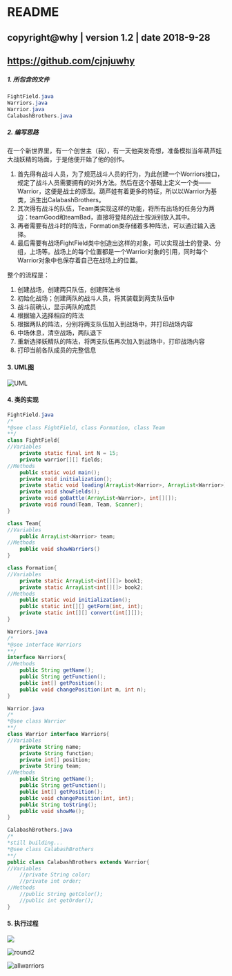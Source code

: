 # README

## copyright@why | version 1.2 | date 2018-9-28 

## https://github.com/cjnjuwhy

##### 1. 所包含的文件

```java
FightField.java
Warriors.java
Warrior.java
CalabashBrothers.java
```

##### 2. 编写思路

在一个新世界里，有一个创世主（我），有一天他突发奇想，准备模拟当年葫芦娃大战妖精的场面，于是他便开始了他的创作。

1. 首先得有战斗人员，为了规范战斗人员的行为，为此创建一个Worriors接口，规定了战斗人员需要拥有的对外方法。然后在这个基础上定义一个类——Warrior，这便是战士的原型。葫芦娃有着更多的特征，所以以Warrior为基类，派生出CalabashBrothers。
2. 其次得有战斗的队伍，Team类实现这样的功能，将所有出场的任务分为两边：teamGood和teamBad，直接将登陆的战士按派别放入其中。
3. 再者需要有战斗时的阵法，Formation类存储着多种阵法，可以通过输入选择。
4. 最后需要有战场FightField类中创造出这样的对象，可以实现战士的登录、分组，上场等。战场上的每个位置都是一个Warrior对象的引用，同时每个Warrior对象中也保存着自己在战场上的位置。

整个的流程是：

1. 创建战场，创建两只队伍，创建阵法书
2. 初始化战场；创建两队的战斗人员，将其装载到两支队伍中
3. 战斗前确认，显示两队的成员
4. 根据输入选择相应的阵法
5. 根据两队的阵法，分别将两支队伍加入到战场中，并打印战场内容
6. 中场休息，清空战场，两队退下
7. 重新选择妖精队的阵法，将两支队伍再次加入到战场中，打印战场内容
8. 打印当前各队成员的完整信息

#### 3. UML图

![UML](https://github.com/cjnjuwhy/java-2018f-homework/blob/master/20180925/%E7%8E%8B%E7%8E%AF%E5%AE%87-151271022/pic/UML.png)



#### 4. 类的实现

```java
FightField.java
/*
*@see class FightField, class Formation, class Team
**/
class FightField{
//Variables
	private static final int N = 15;
	private warrior[][] fields;
//Methods
	public static void main();
	private void initialization();
	private static void loading(ArrayList<Warrior>, ArrayList<Warrior>);
	private void showFields();
	private void goBattle(ArrayList<Warrior>, int[][]);
	private void round(Team, Team, Scanner);
}

class Team{
//Variables
	public ArrayList<Warrior> team;
//Methods
	public void showWarriors()
}

class Formation{
//Variables
	private static ArrayList<int[][]> book1;
	private static ArrayList<int[][]> book2;
//Methods
	public static void initialization();
	public static int[][] getForm(int, int);
	private static int[][] convert(int[][]);
}
```

```java
Warriors.java
/*
*@see interface Warriors
**/
interface Warriors{
//Methods
	public String getName();
	public String getFunction();
	public int[] getPosition();
	public void changePosition(int m, int n);
}
```

```java
Warrior.java
/*
*@see class Warrior
**/
class Warrior interface Warriors{
//Variables
	private String name;
	private String function;
	private int[] position;
	private String team;
//Methods
	public String getName();
	public String getFunction();
	public int[] getPosition();
	public void changePosition(int, int);
	public String toString();
	public void showMe();
}
```

```java
CalabashBrothers.java
/*
*still building...
*@see class CalabashBrothers
**/
public class CalabashBrothers extends Warrior{
//Variables
	//private String color;
	//private int order;
//Methods
	//public String getColor();
	//public int getOrder();
}
```



#### 5. 执行过程

![](https://github.com/cjnjuwhy/java-2018f-homework/blob/master/20180925/%E7%8E%8B%E7%8E%AF%E5%AE%87-151271022/pic/round1.png)



![round2](https://github.com/cjnjuwhy/java-2018f-homework/blob/master/20180925/%E7%8E%8B%E7%8E%AF%E5%AE%87-151271022/pic/round2.png)



![allwarriors](https://github.com/cjnjuwhy/java-2018f-homework/blob/master/20180925/%E7%8E%8B%E7%8E%AF%E5%AE%87-151271022/pic/allwarriors.png)